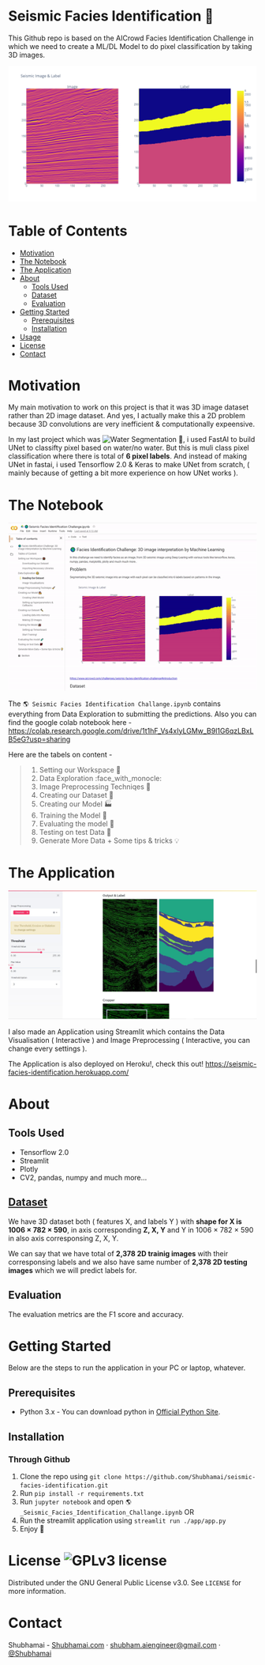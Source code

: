 # Seismic Facies Identification 🌋

This Github repo is based on the AICrowd Facies Identification Challenge in which we need to create a ML/DL Model to do pixel classification by taking 3D images.

![Example](./images/image.png)

# Table of Contents

* [Motivation](#Motivation)
* [The Notebook](#The-Notebook)
* [The Application](#the-application)
* [About](#about)
  * [Tools Used](#tools-used)
  * [Dataset](#dataset)
  * [Evaluation](#evaluation)
* [Getting Started](#getting-started)
  * [Prerequisites](#Prerequisites)
  * [Installation](#Installation)
* [Usage](#Usage)
* [License](#license)
* [Contact](#contact)

# Motivation

My main motivation to work on this project is that it was 3D image dataset rather than 2D image dataset. And yes, I actually make this a 2D problem because 3D convolutions are very inefficient & computationally expeensive. 

In my last project which was ![Water Segmentation 🌊](https://github.com/Shubhamai/water-segmentation), i used FastAI to build UNet to classifty pixel based on water/no water. But this is muli class pixel classification where there is total of **6 pixel labels**. And instead of making UNet in fastai, i used Tensorflow 2.0 & Keras to make UNet from scratch, ( mainly because of getting a bit more experience on how UNet works ). 

# The Notebook

![](./images/notebook.gif)

The `🌎 Seismic Facies Identification Challange.ipynb` contains everything from Data Exploration to submitting the predictions. 
Also you can find the google colab notebook here - https://colab.research.google.com/drive/1t1hF_Vs4xIyLGMw_B9l1G6qzLBxLB5eG?usp=sharing

Here are the tabels on content - 

> 1. Setting our Workspace :briefcase:
> 2. Data Exploration :face_with_monocle:
> 3. Image Preprocessing Techniqes :broom:
> 4. Creating our Dataset :hammer:
> 5. Creating our Model :factory:
> 6. Training the Model :steam_locomotive:
> 7. Evaluating the model :test_tube:
> 8. Testing on test Data :100:
> 9. Generate More Data + Some tips & tricks :bulb:

# The Application

![](./images/app.jpg)

I also made an Application using Streamlit which contains the Data Visualisation ( Interactive ) and Image Preprocessing ( Interactive, you can change every settings ). 

The Application is also deployed on Heroku!, check this out! https://seismic-facies-identification.herokuapp.com/

# About

## Tools Used 
- Tensorflow 2.0
- Streamlit
- Plotly
- CV2, pandas, numpy and much more...

## [Dataset](https://www.aicrowd.com/challenges/seismic-facies-identification-challenge#dataset)

We have 3D dataset both ( features X, and labels Y ) with **shape for X is 1006 × 782 × 590**, in axis corresponding **Z, X, Y** and Y in 1006 × 782 × 590 in also axis corresponsing Z, X, Y.

We can say that we have total of **2,378 2D trainig images** with their corresponsing labels and we also have same number of **2,378 2D testing images** which we will predict labels for.

## Evaluation
The evaluation metrics are the F1 score and accuracy.


# Getting Started

Below are the steps to run the application in your PC or laptop, whatever. 

##  Prerequisites

- Python 3.x - You can download python in [Official Python Site](https://www.python.org/).   

## Installation

### Through Github 

1. Clone the repo using `git clone https://github.com/Shubhamai/seismic-facies-identification.git`
2. Run `pip install -r requirements.txt`
3. Run `jupyter notebook` and open `🌎_Seismic_Facies_Identification_Challange.ipynb`
                           OR
3. Run the streamlit application using `streamlit run ./app/app.py`                           
4. Enjoy 🎊

# License ![GPLv3 license](https://img.shields.io/badge/License-GPLv3-blue.svg)
Distributed under the GNU General Public License v3.0. See `LICENSE` for more information.

# Contact

Shubhamai - [Shubhamai.com](https://Shubhamai.com) · shubham.aiengineer@gmail.com · [@Shubhamai](https://twitter.com/Shubhamai)
